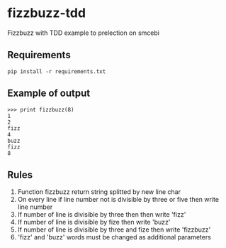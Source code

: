 # fizzbuzz-tdd
Fizzbuzz with TDD example to prelection on smcebi

## Requirements

```
pip install -r requirements.txt
```

## Example of output

```
>>> print fizzbuzz(8)
1
2
fizz
4
buzz
fizz
8
```

## Rules

1. Function fizzbuzz return string splitted by new line char
2. On every line if line number not is divisible by three or five then write line number
3. If number of line is divisible by three then then write 'fizz'
4. If number of line is divisible by fize then write 'buzz'
5. If number of line is divisible by three and fize then write 'fizzbuzz'
6. 'fizz' and 'buzz' words must be changed as additional parameters
